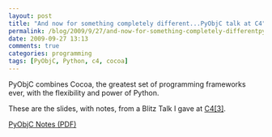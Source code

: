 ```yaml
---
layout: post
title: "And now for something completely different...PyObjC talk at C4"
permalink: /blog/2009/9/27/and-now-for-something-completely-differentpyobjc-talk-at-c4.html
date: 2009-09-27 13:13
comments: true
categories: programming
tags: [PyObjC, Python, c4, cocoa]
---
```

PyObjC combines Cocoa, the greatest set of programming frameworks ever, with the flexibility and power of Python.

These are the slides, with notes, from a Blitz Talk I gave at [C4[3]][1].

 [PyObjC Notes (PDF)][2]

 [1]: http://rentzsch.com/c4/threeOpen
 [2]: /storage/documents/PyObjC-C4-Notes.pdf
